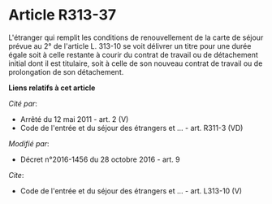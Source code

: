 # Article R313-37

L'étranger qui remplit les conditions de renouvellement de la carte de séjour prévue au 2° de l'article L. 313-10 se voit
délivrer un titre pour une durée égale soit à celle restante à courir du contrat de travail ou de détachement initial dont il
est titulaire, soit à celle de son nouveau contrat de travail ou de prolongation de son détachement.

**Liens relatifs à cet article**

_Cité par_:

  - Arrêté du 12 mai 2011 - art. 2 (V)
  - Code de l'entrée et du séjour des étrangers et ... - art. R311-3 (VD)

_Modifié par_:

  - Décret n°2016-1456 du 28 octobre 2016 - art. 9

_Cite_:

  - Code de l'entrée et du séjour des étrangers et ... - art. L313-10 (V)
